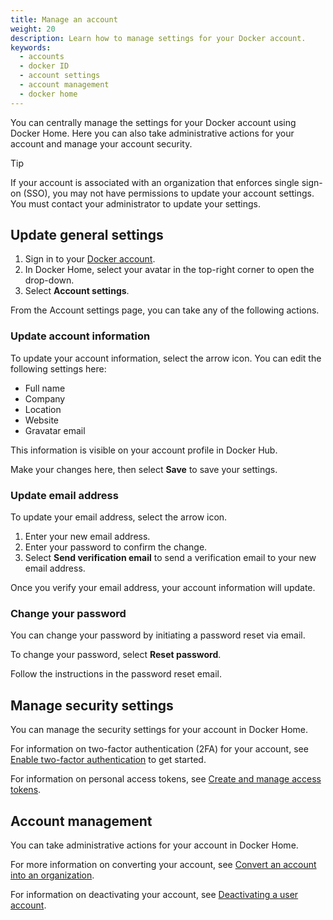 ```yaml
---
title: Manage an account
weight: 20
description: Learn how to manage settings for your Docker account.
keywords:
  - accounts
  - docker ID
  - account settings
  - account management
  - docker home
---
```


You can centrally manage the settings for your Docker account using Docker Home. Here you can also take administrative actions for your account and manage your account security.

> [!TIP]
>
> If your account is associated with an organization that enforces single sign-on (SSO), you may not have permissions to update your account settings. You must contact your administrator to update your settings.

## Update general settings

1. Sign in to your [Docker account](https://app.docker.com/login).
2. In Docker Home, select your avatar in the top-right corner to open the drop-down.
3. Select **Account settings**.

From the Account settings page, you can take any of the following actions.

### Update account information

To update your account information, select the arrow icon. You can edit the following settings here:

- Full name
- Company
- Location
- Website
- Gravatar email

This information is visible on your account profile in Docker Hub.

Make your changes here, then select **Save** to save your settings.

### Update email address

To update your email address, select the arrow icon.

1. Enter your new email address.
2. Enter your password to confirm the change.
3. Select **Send verification email** to send a verification email to your new email address.

Once you verify your email address, your account information will update.

### Change your password

You can change your password by initiating a password reset via email.

To change your password, select **Reset password**.

Follow the instructions in the password reset email.

## Manage security settings

You can manage the security settings for your account in Docker Home.

For information on two-factor authentication (2FA) for your account, see [Enable two-factor authentication](../security/for-developers/2fa/_index.md) to get started.

For information on personal access tokens, see [Create and manage access tokens](../security/for-developers/access-tokens.md).

## Account management

You can take administrative actions for your account in Docker Home.

For more information on converting your account, see [Convert an account into an organization](../admin/organization/convert-account.md).

For information on deactivating your account, see [Deactivating a user account](./deactivate-user-account.md).
